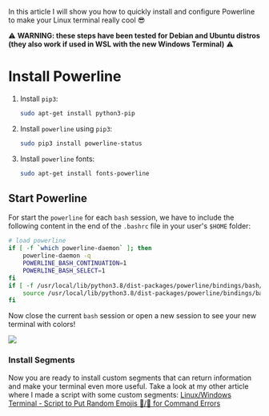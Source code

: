 ﻿
In this article I will show you how to quickly install and configure Powerline to make your Linux terminal really cool 😎

⚠ **WARNING: these steps have been tested for Debian and Ubuntu distros (they also work if used in WSL with the new Windows Terminal)** ⚠

# Install Powerline

1. Install `pip3`:

    ```bash
    sudo apt-get install python3-pip
    ```

1. Install `powerline` using `pip3`:

    ```bash
    sudo pip3 install powerline-status
    ```

1. Install `powerline` fonts:

    ```bash
    sudo apt-get install fonts-powerline
    ```

## Start Powerline

For start the `powerline` for each `bash` session, we have to include the following content in the end of the `.bashrc` file in your user's `$HOME` folder:

```bash
# load powerline
if [ -f `which powerline-daemon` ]; then
    powerline-daemon -q
    POWERLINE_BASH_CONTINUATION=1
    POWERLINE_BASH_SELECT=1
fi
if [ -f /usr/local/lib/python3.8/dist-packages/powerline/bindings/bash/powerline.sh ]; then
    source /usr/local/lib/python3.8/dist-packages/powerline/bindings/bash/powerline.sh
fi
```
Now close the current `bash` session or open a new session to see your new terminal with colors!

![](https://github.com/microhobby/powerline-mysegments/blob/master/Documentation/img/ubuntupowerline.PNG?raw=true)

### Install Segments

Now you are ready to install custom segments that can return information and make your terminal even more useful. Take a look at my other article where I made a script with some custom segments: [Linux/Windows Terminal - Script to Put Random Emojis 🥴/🤬 for Command Errors]()

